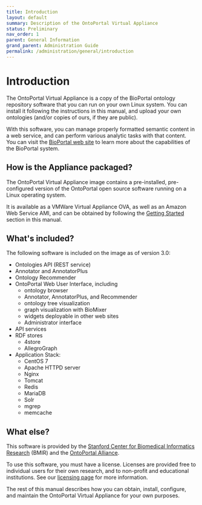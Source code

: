 ```yaml
---
title: Introduction
layout: default
summary: Description of the OntoPortal Virtual Appliance
status: Preliminary
nav_order: 1
parent: General Information
grand_parent: Administration Guide
permalink: /administration/general/introduction
---
```


# Introduction

The OntoPortal Virtual Appliance is a copy of 
the BioPortal ontology repository software 
that you can run on your own Linux system. 
You can install it following the instructions in this manual, 
and upload your own ontologies (and/or copies of ours, if they are public).

With this software, you can manage properly formatted semantic content 
in a web service, and can perform various analytic tasks with that content.
You can visit the <a href="https://www.bioontologies.org">BioPortal web site</a>
to learn more about the capabilities of the BioPortal system.

## How is the Appliance packaged?

The OntoPortal Virtual Appliance image contains 
a pre-installed, pre-configured version 
of the OntoPortal open source software running on a Linux operating system.

It is available as a VMWare Virtual Appliance OVA, as well as an Amazon Web Service AMI, 
and can be obtained by following the <a href="{{site.baseurl}}/administration/steps/getting_started">Getting Started</a> section in this manual.

## What's included?

The following software is included on the image as of version 3.0:

* Ontologies API (REST service)
* Annotator and AnnotatorPlus
* Ontology Recommender
* OntoPortal Web User Interface, including
  * ontology browser
  * Annotator, AnnotatorPlus, and Recommender
  * ontology tree visualization
  * graph visualization with BioMixer 
  * widgets deployable in other web sites
  * Administrator interface
* API services
* RDF stores
  * 4store
  * AllegroGraph 
* Application Stack:
  * CentOS 7
  * Apache HTTPD server
  * Nginx
  * Tomcat
  * Redis
  * MariaDB
  * Solr
  * mgrep
  * memcache

## What else?

This software is provided by the <a href="https://bmir.stanford.edu">Stanford Center for Biomedical Informatics Research</a> (BMIR) and the <a href="https://ontoportal.org">OntoPortal Alliance</a>. 

To use this software, you must have a license. 
Licenses are provided free to individual users for their own research,
and to non-profit and educational institutions. 
See our <a href="{{site.baseurl}}/administration/general/licensing">licensing page</a> for more information. 

The rest of this manual describes how you can obtain, install, configure, 
and maintain the OntoPortal Virtual Appliance for your own purposes.


